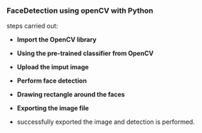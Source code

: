 ### FaceDetection using openCV with Python

steps carried out:

- **Import the OpenCV library**

- **Using the pre-trained classifier from OpenCV**

- **Upload the imput image**

- **Perform face detection**

- **Drawing rectangle around the faces**

- **Exporting the image file**

- successfully exported the image and detection is performed.
